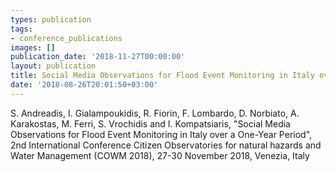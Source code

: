 ```yaml
---
types: publication
tags:
- conference_publications
images: []
publication_date: '2018-11-27T00:00:00'
layout: publication
title: Social Media Observations for Flood Event Monitoring in Italy over a One-Year Period
date: '2018-08-26T20:01:50+03:00'
---
```

<p>S. Andreadis, I. Gialampoukidis, R. Fiorin, F. Lombardo, D. Norbiato, A. Karakostas, M. Ferri, S. Vrochidis and I. Kompatsiaris, "Social Media Observations for Flood Event Monitoring in Italy over a One-Year Period", 2nd International Conference Citizen Observatories for natural hazards and Water Management (COWM 2018), 27-30 November 2018, Venezia, Italy</p>